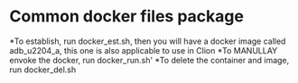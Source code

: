 # Common docker files package

*To establish, run docker_est.sh, then you will have a docker image called adb_u2204_a, this one is also applicable to
use in Clion
*To MANULLAY envoke the docker, run docker_run.sh'
*To delete the container and image, run docker_del.sh
